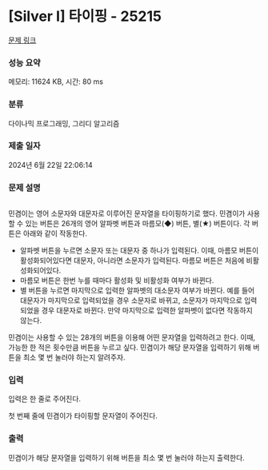 # [Silver I] 타이핑 - 25215 

[문제 링크](https://www.acmicpc.net/problem/25215) 

### 성능 요약

메모리: 11624 KB, 시간: 80 ms

### 분류

다이나믹 프로그래밍, 그리디 알고리즘

### 제출 일자

2024년 6월 22일 22:06:14

### 문제 설명

<p style="text-align: center;"><img alt="" src=""></p>

<p>민겸이는 영어 소문자와 대문자로 이루어진 문자열을 타이핑하기로 했다. 민겸이가 사용할 수 있는 버튼은 26개의 영어 알파벳 버튼과 마름모(◆) 버튼, 별(★) 버튼이다. 각 버튼은 아래와 같이 작동한다.</p>

<ul>
	<li>알파벳 버튼을 누르면 소문자 또는 대문자 중 하나가 입력된다. 이때, 마름모 버튼이 활성화되어있다면 대문자, 아니라면 소문자가 입력된다. 마름모 버튼은 처음에 비활성화되어있다.</li>
	<li>마름모 버튼은 한번 누를 때마다 활성화 및 비활성화 여부가 바뀐다.</li>
	<li>별 버튼을 누르면 마지막으로 입력한 알파벳의 대소문자 여부가 바뀐다. 예를 들어 대문자가 마지막으로 입력되었을 경우 소문자로 바뀌고, 소문자가 마지막으로 입력되었을 경우 대문자로 바뀐다. 만약 마지막으로 입력한 알파벳이 없다면 작동하지 않는다.</li>
</ul>

<p>민겸이는 사용할 수 있는 28개의 버튼을 이용해 어떤 문자열을 입력하려고 한다. 이때, 가능한 한 적은 횟수만큼 버튼을 누르고 싶다. 민겸이가 해당 문자열을 입력하기 위해 버튼을 최소 몇 번 눌러야 하는지 알려주자.</p>

### 입력 

 <p>입력은 한 줄로 주어진다.</p>

<p>첫 번째 줄에 민겸이가 타이핑할 문자열이 주어진다.</p>

### 출력 

 <p>민겸이가 해당 문자열을 입력하기 위해 버튼을 최소 몇 번 눌러야 하는지 출력한다.</p>

